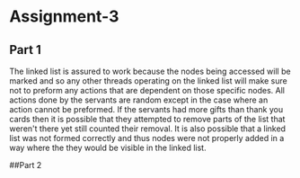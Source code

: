 # Assignment-3

## Part 1

The linked list is assured to work because the nodes being accessed will be marked and so any other threads operating on the linked list will make sure not to preform any actions that are dependent on those specific nodes. All actions done by the servants are random except in the case where an action cannot be preformed. If the servants had more gifts than thank you cards then it is possible that they attempted to remove parts of the list that weren't there yet still counted their removal. It is also possible that a linked list was not formed correctly and thus nodes were not properly added in a way where the they would be visible in the linked list.

##Part 2
